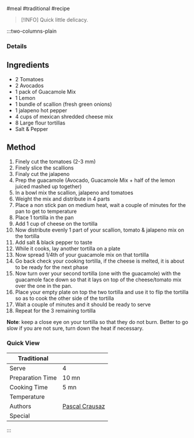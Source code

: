 #meal #traditional #recipe

> [!INFO]
> Quick little delicacy.

:::two-columns-plain

### Details
## Ingredients

- 2 Tomatoes
- 2 Avocados
- 1 pack of Guacamole Mix
- 1 Lemon
- 1 bundle of scallion (fresh green onions)
- 1 jalapeno hot pepper
- 4 cups of mexican shredded cheese mix
- 8 Large flour tortillas
- Salt & Pepper


## Method

1. Finely cut the tomatoes (2-3 mm)
2. Finely slice the scallions
3. Finaly cut the jalapeno
4. Prep the guacamole (Avocado, Guacamole Mix + half of the lemon juiced mashed up together)
5. In a bowl mix the scallion, jalapeno and tomatoes
6. Weight the mix and distribute in 4 parts
7. Place a non stick pan on medium heat, wait a couple of minutes for the pan to get to temperature
8. Place 1 tortilla in the pan
9. Add 1 cup of cheese on the tortilla
10. Now distribute evenly 1 part of your scallion, tomato & jalapeno mix on the tortilla
11. Add salt & black pepper to taste
12. While it cooks, lay another tortilla on a plate
13. Now spread 1/4th of your guacamole mix on that tortilla
14. Go back check your cooking tortilla, if the cheese is melted, it is about to be ready for the next phase
15. Now turn over your second tortilla (one with the guacamole) with the guacamole face down so that it lays on top of the cheese/tomato mix over the one in the pan.
16. Place your empty plate on top the two tortilla and use it to flip the tortilla so as to cook the other side of the tortilla
17. Wait a couple of minutes and it should be ready to serve
18. Repeat for the 3 remaining tortilla

**Note**: keep a close eye on your tortilla so that they do not burn. Better to go slow if you are not sure, turn down the heat if necessary.


### Quick View
| Traditional      |                                                |
| ---------------- | ---------------------------------------------- |
| Serve            | 4                                              |
| Preparation Time | 10 mn                                          |
| Cooking Time     | 5 mn                                           |
| Temperature      |                                                |
| Authors          | [Pascal Crausaz](mailto:pascal@askpascal.com)  |
| Special          |                                                |

:::

